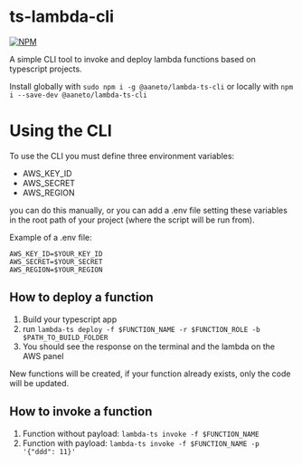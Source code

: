 # ts-lambda-cli
[![NPM](https://nodei.co/npm/@aaneto/lambda-ts-cli.png)](https://npmjs.org/package/@aaneto/lambda-ts-cli)

A simple CLI tool to invoke and deploy lambda functions based on typescript projects.

Install globally with ```sudo npm i -g @aaneto/lambda-ts-cli``` or locally with ```npm i --save-dev @aaneto/lambda-ts-cli```

# Using the CLI

To use the CLI you must define three environment variables:
- AWS_KEY_ID
- AWS_SECRET
- AWS_REGION

you can do this manually, or you can add a .env file setting these variables in the root path of your project (where the script will be run from).

Example of a .env file:
```
AWS_KEY_ID=$YOUR_KEY_ID
AWS_SECRET=$YOUR_SECRET
AWS_REGION=$YOUR_REGION
```

## How to deploy a function

1. Build your typescript app
2. run ```lambda-ts deploy -f $FUNCTION_NAME -r $FUNCTION_ROLE -b $PATH_TO_BUILD_FOLDER```
3. You should see the response on the terminal and the lambda on the AWS panel

New functions will be created, if your function already exists, only the code will be updated.

## How to invoke a function

1. Function without payload: ```lambda-ts invoke -f $FUNCTION_NAME```
2. Function with payload: ```lambda-ts invoke -f $FUNCTION_NAME -p '{"ddd": 11}'```
